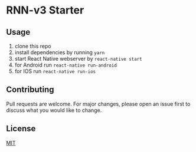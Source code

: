 # RNN-v3 Starter

## Usage

1. clone this repo
2. install dependencies by running `yarn`
3. start React Native webserver by `react-native start`
4. for Android run `react-native run-android`
5. for IOS run `react-native run-ios`

## Contributing
Pull requests are welcome. For major changes, please open an issue first to discuss what you would like to change.

## License
[MIT](https://choosealicense.com/licenses/mit/)
